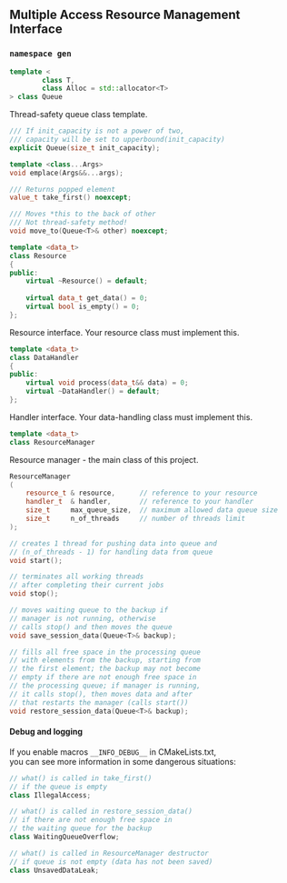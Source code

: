 ## Multiple Access Resource Management Interface

### ```namespace gen```

```c++
template <
        class T,
        class Alloc = std::allocator<T>
> class Queue
```

Thread-safety queue class template.

```c++
/// If init_capacity is not a power of two,  
/// capacity will be set to upperbound(init_capacity)
explicit Queue(size_t init_capacity);

template <class...Args>
void emplace(Args&&...args);

/// Returns popped element
value_t take_first() noexcept;

/// Moves *this to the back of other
/// Not thread-safety method!
void move_to(Queue<T>& other) noexcept;
```

```c++
template <data_t>
class Resource
{
public:
    virtual ~Resource() = default;
    
    virtual data_t get_data() = 0;
    virtual bool is_empty() = 0;
};
```

Resource interface. Your resource class must implement this.

```c++
template <data_t>
class DataHandler
{
public:
    virtual void process(data_t&& data) = 0;
    virtual ~DataHandler() = default;
};
```

Handler interface. Your data-handling class must implement this.

```c++
template <data_t>
class ResourceManager
```
Resource manager - the main class of this project.
```c++
ResourceManager
(
    resource_t & resource,      // reference to your resource
    handler_t  & handler,       // reference to your handler
    size_t     max_queue_size,  // maximum allowed data queue size
    size_t     n_of_threads     // number of threads limit
);

// creates 1 thread for pushing data into queue and
// (n_of_threads - 1) for handling data from queue 
void start();

// terminates all working threads
// after completing their current jobs
void stop();

// moves waiting queue to the backup if
// manager is not running, otherwise
// calls stop() and then moves the queue
void save_session_data(Queue<T>& backup);

// fills all free space in the processing queue
// with elements from the backup, starting from
// the first element; the backup may not become
// empty if there are not enough free space in
// the processing queue; if manager is running,
// it calls stop(), then moves data and after
// that restarts the manager (calls start())
void restore_session_data(Queue<T>& backup);
```  

#### Debug and logging
If you enable macros ```__INFO_DEBUG__``` in CMakeLists.txt,  
you can see more information in some dangerous situations:
```c++
// what() is called in take_first()  
// if the queue is empty
class IllegalAccess;

// what() is called in restore_session_data()
// if there are not enough free space in
// the waiting queue for the backup
class WaitingQueueOverflow;

// what() is called in ResourceManager destructor
// if queue is not empty (data has not been saved)
class UnsavedDataLeak;
```